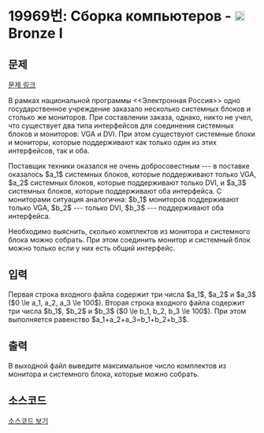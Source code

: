 # 19969번: Сборка компьютеров - <img src="https://static.solved.ac/tier_small/5.svg" style="height:20px" /> Bronze I

<!-- performance -->

<!-- 문제 제출 후 깃허브에 푸시를 했을 때 제출한 코드의 성능이 입력될 공간입니다.-->

<!-- end -->

## 문제

[문제 링크](https://boj.kr/19969)


<p>В рамках национальной программы &lt;&lt;Электронная Россия&gt;&gt; одно государственное учреждение заказало несколько системных блоков и столько же мониторов. При составлении заказа, однако, никто не учел, что существует два типа интерфейсов для соединения системных блоков и мониторов: VGA и DVI. При этом существуют системные блоки и мониторы, которые поддерживают как только один из этих интерфейсов, так и оба.&nbsp;</p>

<p>Поставщик техники оказался не очень добросовестным --- в поставке оказалось $a_1$ системных блоков, которые поддерживают только VGA, $a_2$ системных блоков, которые поддерживают только DVI, и $a_3$ системных блоков, которые поддерживают оба интерфейса. С мониторами ситуация аналогична: $b_1$ мониторов поддерживают только VGA, $b_2$ --- только DVI, $b_3$ --- поддерживают оба интерфейса.&nbsp;</p>

<p>Необходимо выяснить, сколько комплектов из монитора и системного блока можно собрать. При этом соединить монитор и системный блок можно только если у них есть общий интерфейс.</p>



## 입력


<p>Первая строка входного файла содержит три числа $a_1$, $a_2$ и $a_3$ ($0 \le a_1, a_2, a_3 \le 100$). Вторая строка входного файла содержит три числа $b_1$, $b_2$ и $b_3$ ($0 \le b_1, b_2, b_3 \le 100$). При этом выполняется равенство $a_1+a_2+a_3=b_1+b_2+b_3$.</p>



## 출력


<p>В выходной файл выведите максимальное число комплектов из монитора и системного блока, которые можно собрать.</p>



## 소스코드

[소스코드 보기](Сборка%20компьютеров.py)